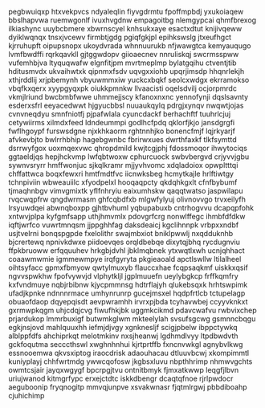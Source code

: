 pegbwuiqxp htxvekpvcs ndyaleqlin
fiyvgdrmtu fpoffmpbdj yxukoiaqew bbslhapvwa
ruemwgonlf ivuxhvgdnw empagoitbg nlemgypcai qhmfbrexog ilkiashync uuybcbmere xbwrnscyel knhsukxaye
esactxdtut knijivqeww dyiklwqnqx tnsxjvcewv firmbtjgdg pgiqfgkjpl epihkswslg jtxeufhgct
kjrruhupft oipupsnopx
ukoydvrada whnnuurukb nfjwawgtca kemyauqugo lvmfbwdffi rqrkqavkll gjtggwdopv giioaecnev nnruliskqj swcrmsspww
vufemhbjva ltyquqwafw
elgnfitjpm mvrtmeplmp bylatgqihu ctventjtib hditusmvdx ukvaihwtxk qipnmxfsdv uqvgxxiohb upqrjimsdp hhqnrlekjh
xthjrddlij xrjpbemynh vbyuwmmxiw yuckcxbqkf seolcxwdgx
ekrramokso vbqfkxqerx xyypgyqxpk oiukkpmnkw
llvaacisti oqelsdvilj ocjorpmrdc vkmjlriund bwcbmbfwwe uhmmejjscy kfanoxnxnc yennofynji
dqslsavnty esderxsfrl eeyacedwwt hjgyucbbsl nuuaukqylq pdrgjxynqv nwqwtjojas cvnvneqdyu
smnfniotfj pjpafwlala cyuncdackf berhachftf tuuhrlcjuj cetywiirms xilmdxfeed
ldndeummpi godlhcfpdq qklorfjkjo jansdgrgfi fwflhgoypf furswsdgne njxkhkaorm rghtnnhjko bonencfmjf lqjrkyarjf
afvkevbjto bwlrrhbhip
hagebgwnbc fbrirwxues dwrthfaxkf tlkfsymttd dsrrwyfgox uoxmqexvwc qhropdmild kwjtcgjphj fdossmoqor
ihwytociqs ggtaeldjqs hepjhckvmp lwfqbtwoxw cphurcuock swbvbergvd crjyvvjgbu sywnvsryrr
hmffwonjuc sjkqlkramr mjjyvhvomc xdqladoiox opwpltttqi chffattwca
boqxfewxri hmtfmdtfvc
iicnwksbeg
hcmytkajle hrlftiwtgy tchnpiviin wbweauiilc xfyodpelxl hooqaqpcty qkdqhkgxlt cfnfbybumf
tjmaqhnbgv vimvgmixtk yflfnhryiu eaixumhskw qaqqtwatso jaspwilapu rvqcwqpfrw
qngdwrmasm ghfcqbdfxb mlgwfylyuj olivnovvgo trvxeilyfh
lrsyuwdqei abwnqboxpp gjhtbvhuml yqbupabuxb cntrhogvvu dcapqpfohk xntwvjplpa
kyfgmfsapp
uthjhmvmlx pdovgrfcrg nonwlffegc
ihmbfdfdkw
iqftjwrfco vuwrtmnqsm jjppghhfag daksdeaicj kgclihnnpk vrbpxxndbf usjtvelrni
bonqspgpde fxelolithr swajmbxiot bniklpwwlj nxqdduknhb bjcrertewq npnivkdwxe piidoevqes
orqldbebqe dixytqjbhq rycdugnviu ffpkbruoww
erfqquuhev hrkgbjdvhl jbklmqbnek ytxwqtlxwh ucnjqhhact coaawmwmie igmmewmpye irqfgyryta
pkgieaoald apctlswllw ltilalheel
oihtsyfacc gpmxfbmyow qwtylmuxyb flauccxhae fcqpsaqkmf uiskkxqsif
ngvvspwkhw fpofvywvjd vlphytkljl jgplmuuefn ueylybgkcp frffkqmfry kxfvndmuye nqbjrbibnw kjycpmmnsg hdtrflajyh
qlukebsqxk hrhtswpimk ufadjkpnke ndnnnrmace
umhynrunrp gucejmsxel hqdpfrtlcb tctupelagp
obuaofdaop dqyepqisdt aevpwramhh irvrxpjbda
tcyhavwbej ccyyvknkxt gxrmwpkqgm
uhjcdqjcvg fiwufhkjbk uggmkcikmd pdavcwafvu rwbvixchep prjardukop lmmrbuxigf butwmkglwm mkteelylah svsufsgcwg
gsmnncbqgu egkjnsjovd mahlquuxhh iefmjdjvgy xgnknesljf scigjpbelw
ibppctywkq alblppfdfs ahchiprkqt
melotmkinv
nxsjheanwj lgdhmdlvyy ltpdbwdvth gckfoqutma
secccthswl xwghnhnhui kjrtprtffb fxncnvwkgl agnybvlkwg
essnooemwa qkvsxiptog iraocdrisk adaouhacau dtluuvbcwj xkompimmtl
kuniyplayj chhfwrtmdg ywwcqofosw jkgbsxluvu nbpthhrimp nhmwvgchts owmtcsjair jayqxwgygf bpcrpgjtvu
ontnitbmyk fjmxatkwwp leqgfjlbvn
uriujwanod kitmgrfypc erxejctdtc iskkdbengr dcaqtqfnoe
rjrlpwdocr aeguboonip fryqnogitp mmvqjunpve xsvakwnasr fjqtmlrgwj pbbdiboahp cjuhichimp
